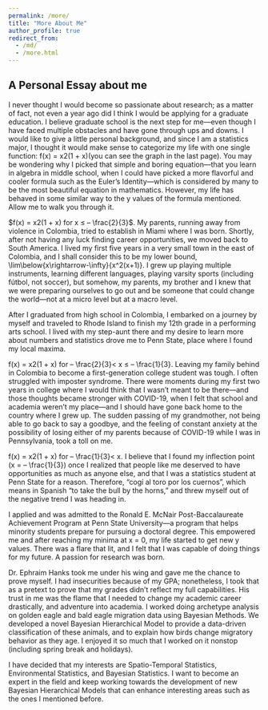 ```yaml
---
permalink: /more/
title: "More About Me"
author_profile: true
redirect_from: 
  - /md/
  - /more.html
---
```


## A Personal Essay about me

I never thought I would become so passionate about research; as a matter of fact, 
not even a year ago did I think I would be applying for a graduate education. I 
believe graduate school is the next step for me—even though I have faced multiple 
obstacles and have gone through ups and downs. I would like to give a little personal background, and since I am a statistics 
major, I thought it would make sense to categorize my life with one single function:
f(x) = x2(1 + x)(you can see the graph in the last page). You may be wondering why I 
picked that simple and boring equation—that you learn in algebra in middle school, when 
I could have picked a more flavorful and cooler formula such as the Euler’s Identity—which
is considered by many to be the most beautiful equation in mathematics. However, my life 
has behaved in some similar way to the y values of the formula mentioned. Allow me to 
walk you through it.

$f(x) = x2(1 + x) for x ≤ – \frac{2}{3}$. My parents, running away from violence in Colombia, tried to establish in Miami where I was born. Shortly, after not having any luck finding career opportunities, we moved back to South America. I lived my first five years in a very small town in the east of Colombia, and I shall consider this to be my lower bound, \lim\below{x\rightarrow-\infty}{x^2(x+1)}. I grew up playing multiple instruments, learning different languages, playing varsity sports (including fútbol, not soccer), but somehow, my parents, my brother and I knew that we were preparing ourselves to go out and be someone that could change the world—not at a micro level but at a macro level. 

After I graduated from high school in Colombia, I embarked on a journey by myself and traveled to Rhode Island to finish my 12th grade in a performing arts school. I lived with my step-aunt there and my desire to learn more about numbers and statistics drove me to Penn State, place where I found my local maxima.

f(x) = x2(1 + x) for – \frac{2}{3}< x ≤ – \frac{1}{3}. Leaving my family behind in Colombia to become a first-generation college student was tough. I often struggled with imposter syndrome. There were moments during my first two years in college where I would think that I wasn’t meant to be there—and those thoughts became stronger with COVID-19, when I felt that school and academia weren’t my place—and I should have gone back home to the country where I grew up. The sudden passing of my grandmother, not being able to go back to say a goodbye, and the feeling of constant anxiety at the possibility of losing either of my parents because of COVID-19 while I was in Pennsylvania, took a toll on me. 

f(x) = x2(1 + x) for – \frac{1}{3}< x. I believe that I found my inflection point (x = – \frac{1}{3}) once I realized that people like me deserved to have opportunities as much as anyone else, and that I was a statistics student at Penn State for a reason. Therefore, “cogí al toro por los cuernos”, which means in Spanish “to take the bull by the horns,” and threw myself out of the negative trend I was heading in. 	

I applied and was admitted to the Ronald E. McNair Post-Baccalaureate Achievement Program at Penn State University—a program that helps minority students prepare for pursuing a doctoral degree. This empowered me and after reaching my minima at x = 0, my life started to get new y values. There was a flare that lit, and I felt that I was capable of doing things for my future. A passion for research was born.   

Dr. Ephraim Hanks took me under his wing and gave me the chance to prove myself. I had insecurities because of my GPA; nonetheless, I took that as a pretext to prove that my grades didn’t reflect my full capabilities. His trust in me was the flame that I needed to change my academic career drastically, and adventure into academia. I worked doing archetype analysis on golden eagle and bald eagle migration data using Bayesian Methods. We developed a novel Bayesian Hierarchical Model to provide a data-driven classification of these animals, and to explain how birds change migratory behavior as they age. I enjoyed it so much that I worked on it nonstop (including spring break and holidays). 

I have decided that my interests are Spatio-Temporal Statistics, Environmental Statistics, and Bayesian Statistics. I want to become an expert in the field and keep working towards the development of new Bayesian Hierarchical Models that can enhance interesting areas such as the ones I mentioned before. 
